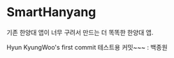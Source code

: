 # SmartHanyang


기존 한양대 앱이 너무 구려서 만드는 더 똑똑한 한양대 앱.


Hyun KyungWoo's first commit 
테스트용 커밋~~~ : 백종원
